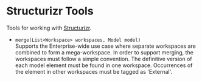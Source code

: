 Structurizr Tools
===

Tools for working with [Structurizr](https://structurizr.com/).

* `merge(List<Workspace> workspaces, Model model)`<br>
Supports the Enterprise-wide use case where separate workspaces are combined to form a mega-workspace.  In order to support merging, the workspaces must follow a simple convention.  The definitive version of each model element must be found in one workspace.  Occurrences of the element in other workspaces must be tagged as 'External'.
